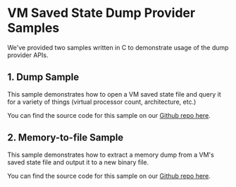 # VM Saved State Dump Provider Samples

We've provided two samples written in C to demonstrate usage of the dump provider APIs.

## 1. Dump Sample

This sample demonstrates how to open a VM saved state file and query it for a variety of things (virtual processor count, architecture, etc.)

You can find the source code for this sample on our [Github repo here](https://github.com/MicrosoftDocs/Virtualization-Documentation/blob/live/virtualization/api/vm-dump-provider/samples/dumpsample.cpp).

## 2. Memory-to-file Sample

This sample demonstrates how to extract a memory dump from a VM's saved state file and output it to a new binary file.

You can find the source code for this sample on our [Github repo here](https://github.com/MicrosoftDocs/Virtualization-Documentation/blob/live/virtualization/api/vm-dump-provider/samples/rawmemtofile.cpp).
